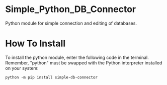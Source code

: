 # Simple_Python_DB_Connector

Python module for simple connection and editing of databases.

# How To Install

To install the python module, enter the following code in the terminal. Remember, "python" must be swapped with the Python interpreter installed on your system:

    python -m pip install simple-db-connector
